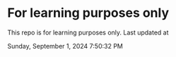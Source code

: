 # For learning purposes only
This repo is for learning purposes only.
Last updated at

Sunday, September 1, 2024 7:50:32 PM


